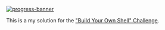 [![progress-banner](https://backend.codecrafters.io/progress/shell/5c31806c-f781-4184-8707-fd4b6ec0224c)](https://app.codecrafters.io/users/codecrafters-bot?r=2qF)

This is a my solution for the 
["Build Your Own Shell" Challenge](https://app.codecrafters.io/courses/shell/overview).
